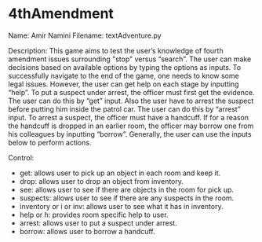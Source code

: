 # 4thAmendment
Name: Amir Namini
Filename: textAdventure.py

Description: 
This game aims to test the user’s knowledge of fourth amendment issues surrounding "stop" versus “search”.  The user can make decisions based on available options by typing the options as inputs.  To successfully navigate to the end of the game, one needs to know some legal issues. However, the user can get help on each stage by inputting “help”. 
To put a suspect under arrest, the officer must first get the evidence.  The user can do this by “get” input.  Also the user have to arrest the suspect before putting him inside the patrol car.  The user can do this by “arrest” input.  To arrest a suspect, the officer must have a handcuff.  If for a reason the handcuff is dropped in an earlier room, the officer may borrow one from his colleagues by inputting “borrow”.  Generally, the user can use the inputs below to perform actions.  

Control:
* get: allows user to pick up an object in each room and keep it.
* drop: allows user to drop an object from inventory.
* see: allows user to see if there are objects in the room for pick up.
* suspects: allows user to see if there are any suspects in the room.
* inventory or i or inv: allows user to see what it has in inventory.
* help or h: provides room specific help to user.
* arrest: allows user to put a suspect under arrest. 
* borrow: allows user to borrow a handcuff.
